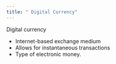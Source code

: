 ```yaml
---
title: " Digital Currency"
--- 
```

Digital currency
- Internet-based exchange medium
- Allows for instantaneous transactions
- Type of electronic money. 
